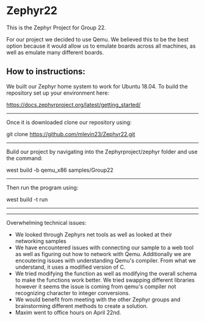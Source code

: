 # Zephyr22
This is the Zephyr Project for Group 22.

For our project we decided to use Qemu. We believed this to be the best option because it would allow us to emulate boards across all machines, as well as emulate many different boards. 

## How to instructions:
We built our Zephyr home system to work for Ubuntu 18.04. To build the repository set up your environment here:

https://docs.zephyrproject.org/latest/getting_started/
***************
Once it is downloaded clone our repository using:

git clone https://github.com/mlevin23/Zephyr22.git
***************
Build our project by navigating into the Zephyrproject/zephyr folder and use the command:

west build -b qemu_x86 samples/Group22
***************
Then run the program using:

west build -t run

****************
****************

Overwhelming technical issues:
 - We looked through Zephyrs net tools as well as looked at their networking samples
 - We have encountered issues with connecting our sample to a web tool as well as figuring out how to network with Qemu. Additionally we are encoutering issues with understanding Qemu's compiler. From what we understand, it uses a modified version of C. 
 - We tried modifying the function as well as modifying the overall schema to make the functions work better. We tried swapping different libraries however it seems the issue is coming from qemu's compiler not recognizing character to integer conversions.
 - We would benefit from meeting with the other Zephyr groups and brainstorming different methods to create a solution.
 - Maxim went to office hours on April 22nd.
